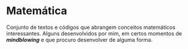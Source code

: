 # Matemática
Conjunto de textos e códigos que abrangem conceitos matemáticos interessantes. Alguns desenvolvidos por mim, em certos momentos de <b><i>mindblowing</i></b> e que
procuro desenvolver de alguma forma.
